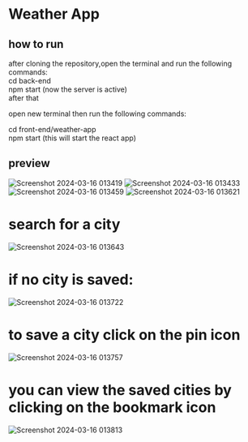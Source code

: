 # Weather App
## how to run
after cloning the repository,open the terminal and run the following commands:</br>
cd back-end </br>
npm start (now the server is active) </br>
after that </br>

open new terminal then run the following commands: </br>

cd front-end/weather-app </br>
npm start (this will start the react app) </br>
 ## preview
 ![Screenshot 2024-03-16 013419](https://github.com/jithin-nihtij/weatherApplication/assets/118708878/f2d4c9d2-2cbe-468e-88db-aad67c73720c)
![Screenshot 2024-03-16 013433](https://github.com/jithin-nihtij/weatherApplication/assets/118708878/a5bdb3f9-4c06-415e-8df4-8144fd124abd)
![Screenshot 2024-03-16 013459](https://github.com/jithin-nihtij/weatherApplication/assets/118708878/41a81523-dd4c-413c-8e55-3b47ec570c28)
![Screenshot 2024-03-16 013621](https://github.com/jithin-nihtij/weatherApplication/assets/118708878/aac0cfdc-55e2-4680-88fc-e4e062267f76)
# search for a city
![Screenshot 2024-03-16 013643](https://github.com/jithin-nihtij/weatherApplication/assets/118708878/553dc028-5d52-498b-8861-731f44eb8db8)
# if no city is saved:
![Screenshot 2024-03-16 013722](https://github.com/jithin-nihtij/weatherApplication/assets/118708878/881e2b55-7e7c-4ee3-b124-bb92dca516ee)
# to save a city click on the pin icon
![Screenshot 2024-03-16 013757](https://github.com/jithin-nihtij/weatherApplication/assets/118708878/aca32147-a904-403b-9f7b-4b4ccd0f20c2)
# you can view the saved cities by clicking on the bookmark icon
![Screenshot 2024-03-16 013813](https://github.com/jithin-nihtij/weatherApplication/assets/118708878/adfa9b1e-6d75-4873-b00b-5cc02d896e1a)








